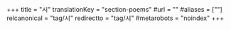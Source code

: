 +++
title = "시"
translationKey = "section-poems"
#url = ""
#aliases = [""]
relcanonical = "tag/시"
redirectto = "tag/시"
#metarobots = "noindex"
+++
